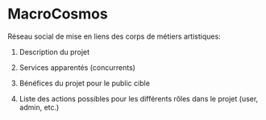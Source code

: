 # MacroCosmos
Réseau social de mise en liens des corps de métiers artistiques:

1. Description du projet

2. Services apparentés (concurrents)

3. Bénéfices du projet pour le public cible

4. Liste des actions possibles pour les différents rôles dans le projet (user, admin, etc.)

